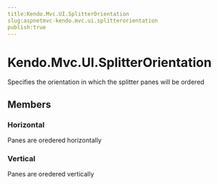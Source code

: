 ```yaml
---
title:Kendo.Mvc.UI.SplitterOrientation
slug:aspnetmvc-kendo.mvc.ui.splitterorientation
publish:true
---
```


# Kendo.Mvc.UI.SplitterOrientation

Specifies the orientation in which the splitter panes will be ordered

## Members

### Horizontal
Panes are oredered horizontally

### Vertical
Panes are oredered vertically